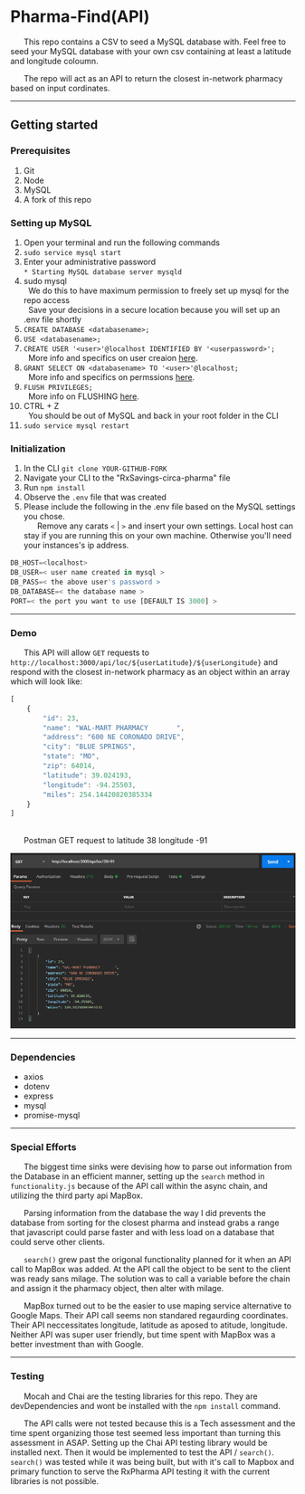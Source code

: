 # Pharma-Find(API)

&nbsp;&nbsp;&nbsp;&nbsp;&nbsp;&nbsp;This repo contains a CSV to seed a MySQL database with. Feel free to seed your MySQL database with your own csv containing at least a latitude and longitude coloumn.

&nbsp;&nbsp;&nbsp;&nbsp;&nbsp;&nbsp;The repo will act as an API to return the closest in-network pharmacy based on input cordinates.


---

## Getting started

### Prerequisites

1. Git
1. Node
1. MySQL
1. A fork of this repo

### Setting up MySQL

1. Open your terminal and run the following commands
1. `sudo service mysql start`
1. Enter your administrative password<br/>
`* Starting MySQL database server mysqld`
1. sudo mysql<br/>
&nbsp;&nbsp;We do this to have maximum permission to freely set up mysql for the repo access<br/>
&nbsp;&nbsp;Save your decisions in a secure location because you will set up an .env file shortly
1. `CREATE DATABASE <databasename>;`
1. `USE <databasename>;`
1. `CREATE USER '<user>'@localhost IDENTIFIED BY '<userpassword>';`<br/>
&nbsp;&nbsp;More info and specifics on user creaion [here](https://dev.mysql.com/doc/refman/8.0/en/create-user.html).
1. `GRANT SELECT ON <databasename> TO '<user>'@localhost;`<br/>
&nbsp;&nbsp;More info and specifics on permssions [here](https://dev.mysql.com/doc/refman/8.0/en/grant.html).
1. `FLUSH PRIVILEGES;`<br/>
&nbsp;&nbsp;More info on FLUSHING [here](https://www.interserver.net/tips/kb/mysql-flush-commands/#:~:text=mysql%3E%20FLUSH%20PRIVILEGES%3B,reloading%20or%20restarting%20mysql%20service.).
1. CTRL + Z<br/>
&nbsp;&nbsp;You should be out of MySQL and back in your root folder in the CLI
1. `sudo service mysql restart`


### Initialization

1. In the CLI `git clone YOUR-GITHUB-FORK`
1. Navigate your CLI to the "RxSavings-circa-pharma" file
1. Run `npm install`
1. Observe the `.env` file that was created
1. Please include the following in the .env file based on the MySQL settings you chose.<br/>
&nbsp;&nbsp;&nbsp;&nbsp;&nbsp;&nbsp;Remove any carats `<` | `>` and insert your own settings. Local host can stay if you are running this on your own machine. Otherwise you'll need your instances's ip address.<br/>
```js
DB_HOST=<localhost>
DB_USER=< user name created in mysql >
DB_PASS=< the above user's password >
DB_DATABASE=< the database name >
PORT=< the port you want to use [DEFAULT IS 3000] >
```

---

### Demo
&nbsp;&nbsp;&nbsp;&nbsp;&nbsp;&nbsp;This API will allow `GET` requests to `http://localhost:3000/api/loc/${userLatitude}/${userLongitude}` and respond with the closest in-network pharmacy as an object within an array which will look like:

```js
[
    {
        "id": 23,
        "name": "WAL-MART PHARMACY       ",
        "address": "600 NE CORONADO DRIVE",
        "city": "BLUE SPRINGS",
        "state": "MO",
        "zip": 64014,
        "latitude": 39.024193,
        "longitude": -94.25503,
        "miles": 254.14420820385334
    }
]
```
<br/>
&nbsp;&nbsp;&nbsp;&nbsp;&nbsp;&nbsp;Postman GET request to latitude 38 longitude -91

![postman_test](pictures/withinRange.png/)

---

### Dependencies
* axios
* dotenv
* express
* mysql
* promise-mysql

---

### Special Efforts

&nbsp;&nbsp;&nbsp;&nbsp;&nbsp;&nbsp;The biggest time sinks were devising how to parse out information from the Database in an efficient manner, setting up the `search` method in `functionality.js` because of the API call within the async chain, and utilizing the third party api MapBox. <br/>

&nbsp;&nbsp;&nbsp;&nbsp;&nbsp;&nbsp;Parsing information from the database the way I did prevents the database from sorting for the closest pharma and instead grabs a range that javascript could parse faster and with less load on a database that could serve other clients. <br/>

&nbsp;&nbsp;&nbsp;&nbsp;&nbsp;&nbsp;`search()` grew past the origonal functionality planned for it when an API call to MapBox was added. At the API call the object to be sent to the client was ready sans milage. The solution was to call a variable before the chain and assign it the pharmacy object, then alter with milage. <br/>

&nbsp;&nbsp;&nbsp;&nbsp;&nbsp;&nbsp;MapBox turned out to be the easier to use maping service alternative to Google Maps. Their API call seems non standared regaurding coordinates. Their API neccessitates longitude, latitude as aposed to atitude, longitude. Neither API was super user friendly, but time spent with MapBox was a better investment than with Google.

---

### Testing

&nbsp;&nbsp;&nbsp;&nbsp;&nbsp;&nbsp;Mocah and Chai are the testing libraries for this repo. They are devDependencies and wont be installed with the `npm install` command.<br/>

&nbsp;&nbsp;&nbsp;&nbsp;&nbsp;&nbsp;The API calls were not tested because this is a Tech assessment and the time spent organizing those test seemed less important than turning this assessment in ASAP. Setting up the Chai API testing library would be installed next. Then it would be implemented to test the API / `search()`. `search()` was tested while it was being built, but with it's call to Mapbox and primary function to serve the RxPharma API testing it with the current libraries is not possible.